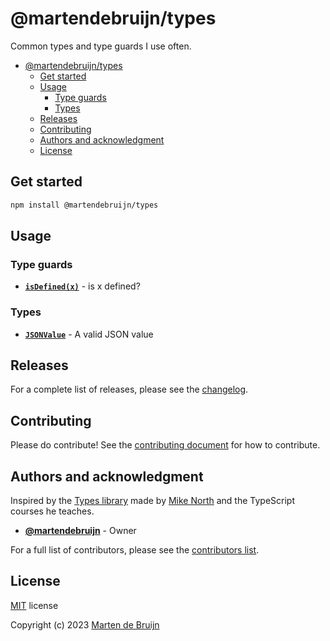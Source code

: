 # @martendebruijn/types

Common types and type guards I use often.

- [@martendebruijn/types](#martendebruijntypes)
  - [Get started](#get-started)
  - [Usage](#usage)
    - [Type guards](#type-guards)
    - [Types](#types)
  - [Releases](#releases)
  - [Contributing](#contributing)
  - [Authors and acknowledgment](#authors-and-acknowledgment)
  - [License](#license)

## Get started

```sh
npm install @martendebruijn/types
```

## Usage

### Type guards

- **[`isDefined(x)`](./src/guards.ts)** - is x defined?

### Types

- **[`JSONValue`](./src/JSON.ts)** - A valid JSON value

## Releases

For a complete list of releases, please see the [changelog](./CHANGELOG.md).

## Contributing

Please do contribute! See the [contributing document](./CONTRIBUTING.md) for how
to contribute.

## Authors and acknowledgment

Inspired by the [Types library](https://github.com/mike-north/types) made by
[Mike North](https://github.com/mike-north) and the TypeScript courses he teaches.

- **[@martendebruijn](https://github.com/martendebruijn)** - Owner

For a full list of contributors, please see the [contributors list](https://github.com/martendebruijn/types/graphs/contributors).

## License

[MIT](./LICENSE) license

Copyright (c) 2023 [Marten de Bruijn](https://github.com/martendebruijn)
